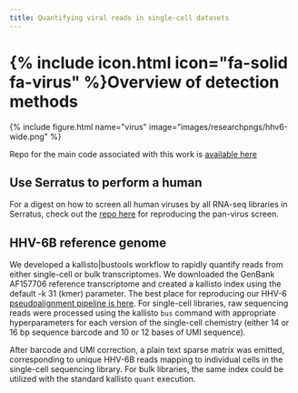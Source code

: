 ```yaml
---
title: Quantifying viral reads in single-cell datasets
---
```


# {% include icon.html icon="fa-solid fa-virus" %}Overview of detection methods


{% include figure.html name="virus" image="images/researchpngs/hhv6-wide.png" %}

Repo for the main code associated with this work is [available here](https://github.com/caleblareau/hhv6-reactivation/tree/main)


## Use Serratus to perform a human
For a digest on how to screen all human viruses by all RNA-seq libraries in Serratus, 
check out the [repo here](https://github.com/caleblareau/serratus-reactivation-screen)
for reproducing the pan-virus screen.

## HHV-6B reference genome

We developed a kallisto|bustools workflow to rapidly quantify reads from either single-cell or bulk transcriptomes.
We downloaded the GenBank AF157706 reference transcriptome and created a kallisto index using the default -k 31 (kmer) parameter. 
The best place for reproducing our HHV-6 [pseudoalignment pipeline is here](https://github.com/caleblareau/hhv6-reactivation/tree/main/hhv6-reference).
For single-cell libraries, raw sequencing reads were processed using the kallisto `bus` command with appropriate hyperparameters for each version
of the single-cell chemistry (either 14 or 16 bp sequence barcode and 10 or 12 bases of UMI sequence).

After barcode and UMI correction, a plain text sparse matrix was emitted, corresponding to unique HHV-6B reads
mapping to individual cells in the single-cell sequencing library. For bulk libraries, the same index could be utilized with the standard kallisto `quant` execution. 


<br>